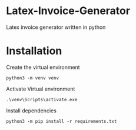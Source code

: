 # Latex-Invoice-Generator
Latex invoice generator written in python

# Installation

Create the virtual environment

`python3 -m venv venv`

Activate Virtual environment

`.\venv\Scripts\activate.exe`

Install dependencies

`python3 -m pip install -r requirements.txt`
